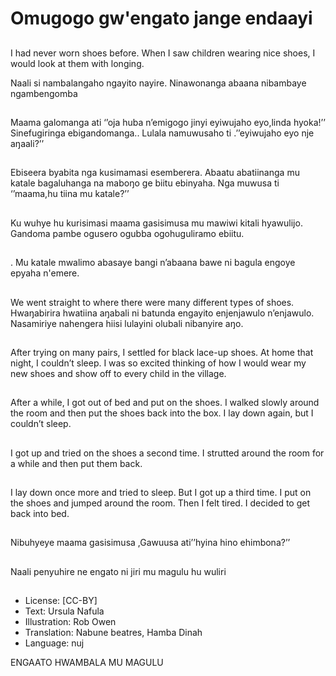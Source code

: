 # Omugogo gw'engato jange endaayi

##
I had never worn shoes before.
When I saw children wearing
nice shoes, I would look at them
with longing.

Naali si nambalangaho ngayito
nayire.
Ninawonanga abaana
nibambaye ngambengomba

##
Maama galomanga ati ‘’oja
huba n’emigogo jinyi eyiwujaho
eyo,linda hyoka!’’
Sinefugiringa ebigandomanga..
Lulala namuwusaho ti
.’’eyiwujaho eyo nje aŋaali?’’

##
Ebiseera byabita nga
kusimamasi esemberera.
Abaatu abatiinanga mu katale
bagaluhanga na maboŋo ge
biitu ebinyaha.
Nga muwusa ti ‘’maama,hu
tiina mu katale?’’

##
Ku wuhye hu kurisimasi maama
gasisimusa mu mawiwi kitali
hyawulijo.
Gandoma pambe ogusero
ogubba ogohuguliramo ebiitu.

##
.
Mu katale mwalimo abasaye
bangi n’abaana bawe ni bagula
engoye epyaha n'emere.

##
We went straight to where there
were many different types of
shoes.
Hwaŋabirira hwatiina aŋabali ni
batunda engayito enjenjawulo
n’enjawulo.
Nasamiriye nahengera hiisi
lulayini olubali nibanyire aŋo.

##
After trying on many pairs, I
settled for black lace-up shoes.
At home that night, I couldn’t
sleep.
I was so excited thinking of how
I would wear my new shoes and
show off to every child in the
village.

##
After a while, I got out of bed
and put on the shoes.
I walked slowly around the room
and then put the shoes back
into
the box.
I lay down again, but I couldn’t
sleep.

##
I got up and tried on the shoes
a second time.
I strutted around the room for a
while and then put them back.

##
I lay down once more and tried
to sleep. But I got up a third
time.
I put on the shoes and jumped
around the room. Then I felt
tired.
I decided to get back into bed.

##
Nibuhyeye maama gasisimusa
,Gawuusa ati’’hyina hino
ehimbona?’’

##
Naali penyuhire ne engato ni jiri
mu magulu hu wuliri

##
* License: [CC-BY]
* Text: Ursula Nafula
* Illustration: Rob Owen
* Translation: Nabune beatres, Hamba Dinah
* Language: nuj

ENGAATO HWAMBALA MU MAGULU

